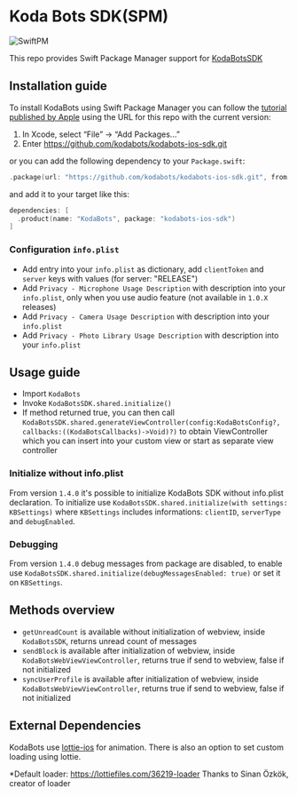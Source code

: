 # Koda Bots SDK(SPM)
![SwiftPM](https://img.shields.io/badge/SPM-supported-DE5C43.svg?style=flat)

This repo provides Swift Package Manager support for [KodaBotsSDK](https://github.com/kodabots/kodabots-ios-sdk)

## Installation guide
To install KodaBots using Swift Package Manager you can follow the [tutorial published by Apple](https://developer.apple.com/documentation/xcode/adding_package_dependencies_to_your_app) using the URL for this repo with the current version:
1. In Xcode, select “File” → “Add Packages...”
1. Enter https://github.com/kodabots/kodabots-ios-sdk.git

or you can add the following dependency to your `Package.swift`:

```swift
.package(url: "https://github.com/kodabots/kodabots-ios-sdk.git", from: "1.4.0")
```

and add it to your target like this:

```swift
dependencies: [
  .product(name: "KodaBots", package: "kodabots-ios-sdk")
]
```

### Configuration `info.plist`
- Add entry into your `info.plist` as dictionary, add ```clientToken``` and ```server``` keys with values (for server: "RELEASE")
- Add ```Privacy - Microphone Usage Description``` with description into your `info.plist`, only when you use audio feature (not available in `1.0.X` releases)
- Add ```Privacy - Camera Usage Description``` with description into your `info.plist`
- Add ```Privacy - Photo Library Usage Description``` with description into your `info.plist`

## Usage guide
- Import `KodaBots`
- Invoke ```KodaBotsSDK.shared.initialize()```
- If method returned true, you can then call ```KodaBotsSDK.shared.generateViewController(config:KodaBotsConfig?, callbacks:((KodaBotsCallbacks)->Void)?)``` to obtain ViewController which you can insert into your custom view or start as separate view controller

### Initialize without info.plist

From version `1.4.0` it's possible to initialize KodaBots SDK without info.plist declaration. To initialize use ```KodaBotsSDK.shared.initialize(with settings: KBSettings)``` where ```KBSettings``` includes informations: ```clientID```, ```serverType``` and ```debugEnabled```.

### Debugging
From version `1.4.0` debug messages from package are disabled, to enable use ```KodaBotsSDK.shared.initialize(debugMessagesEnabled: true)``` or set it on ```KBSettings```.

## Methods overview
- ```getUnreadCount``` is available without initialization of webview, inside ```KodaBotsSDK```, returns unread count of messages
- ```sendBlock``` is available after initialization of webview, inside ```KodaBotsWebViewViewController```, returns true if send to webview, false if not initialized
- ```syncUserProfile``` is available after initialization of webview, inside ```KodaBotsWebViewViewController```, returns true if send to webview, false if not initialized

## External Dependencies
KodaBots use  [lottie-ios](https://github.com/airbnb/lottie-ios) for animation. There is also an option to set custom loading using lottie. 

*Default loader: https://lottiefiles.com/36219-loader
Thanks to Sinan Özkök, creator of loader
